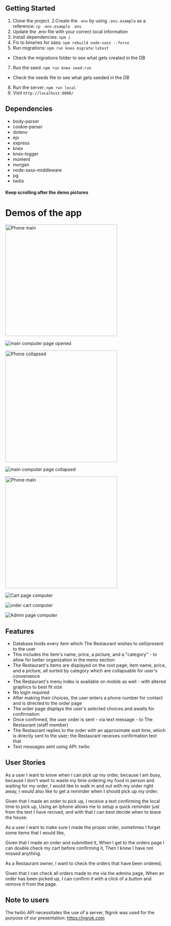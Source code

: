 ## Getting Started

1. Clone the project.
2.Create the `.env` by using `.env.example` as a reference: `cp .env.example .env`
3. Update the .env file with your correct local information
4. Install dependencies: `npm i`
5. Fix to binaries for sass: `npm rebuild node-sass --force`
6. Run migrations: `npm run knex migrate:latest`
  - Check the migrations folder to see what gets created in the DB
7. Run the seed: `npm run knex seed:run`
  - Check the seeds file to see what gets seeded in the DB
8. Run the server: `npm run local`
9. Visit `http://localhost:8080/`

## Dependencies
- body-parser
- cookie-parser
- dotenv
- ejs
- express
- knex
- knex-logger
- moment
- morgan
- node-sass-middleware
- pg
- twilio

#### Keep scrolling after the demo pictures

# Demos of the app

<img src="https://github.com/MikaelAbehsera/food_app/blob/master/media/phone_main1.jpg" alt="Phone main" width="350" >

![main computer page opened](https://github.com/MikaelAbehsera/food_app/blob/master/media/computer_main1.png)

<img src="https://github.com/MikaelAbehsera/food_app/blob/master/media/phone_main.jpg" alt="Phone collapsed" width="350" >

![main computer page collapsed](https://github.com/MikaelAbehsera/food_app/blob/master/media/computer_main.png)

<img src="https://github.com/MikaelAbehsera/food_app/blob/master/media/phone_cart.jpg" alt="Phone main" width="350">

![Cart page computer](https://github.com/MikaelAbehsera/food_app/blob/master/media/computer_cart.png)

![order cart computer](https://github.com/MikaelAbehsera/food_app/blob/master/media/order_confirmed.png)

![Admin page computer](https://github.com/MikaelAbehsera/food_app/blob/master/media/admin_page.png)

## Features

- Database holds every item which The Restaurant wishes to sell/present to the user
- This includes the item's name, price, a picture, and a "category" - to allow for better organization in the menu section
- The Restaurant's items are displayed on the root page; item name, price, and a picture, all sorted by category which are collapsable for user's convenience
- The Restaurant's menu index is available on mobile as well - with altered graphics to best fit size
- No login required
- After making their choices, the user enters a phone number for contact and is directed to the order page
- The order page displays the user's selected choices and awaits for confirmation
- Once confirmed, the user order is sent - via text message - to The Restaurant (staff member)
- The Restaurant replies to the order with an approximate wait time, which is directly sent to the user; the Restaurant receives confirmation text that
- Text messages sent using API: twilio


## User Stories

As a user
I want to know when I can pick up my order,
because I am busy,
because I don't want to waste my time ordering my food in person and waiting for my order,
I would like to walk in and out with my order right away,
I would also like to get a reminder when I should pick up my order.

Given that I made an order to pick up,
I receive a text confirming the local time to pick up,
Using an Iphone allows me to setup a quick reminder just from the text I have recived,
and with that I can best decide when to leave the house.


As a user
I want to make sure I made the proper order,
sometimes I forget some items that I would like,

Given that I made an order and submitted it,
When I get to the orders page I can double check my cart before confirming it,
Then I know I have not missed anything.


As a Restaurant owner,
I want to check the orders that have been ordered,

Given that I can check all orders made to me via the admins page,
When an order has been picked up,
I can confirm it with a click of a button and remove it from the page.

## Note to users

The twilio API necessitates the use of a server, Ngrok was used for the purpose of our presentation:
https://ngrok.com
